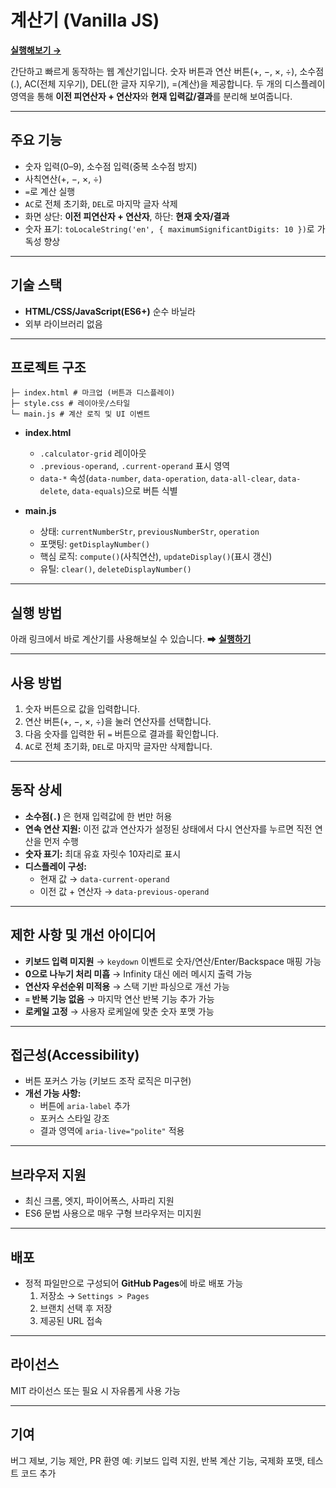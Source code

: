 # 계산기 (Vanilla JS)

[**실행해보기 →**](https://full-running.github.io/calculator/)

간단하고 빠르게 동작하는 웹 계산기입니다.
숫자 버튼과 연산 버튼(+, −, ×, ÷), 소수점(.), AC(전체 지우기), DEL(한 글자 지우기), =(계산)을 제공합니다.
두 개의 디스플레이 영역을 통해 **이전 피연산자 + 연산자**와 **현재 입력값/결과**를 분리해 보여줍니다.

---

## 주요 기능

-   숫자 입력(0–9), 소수점 입력(중복 소수점 방지)
-   사칙연산(+, −, ×, ÷)
-   `=`로 계산 실행
-   `AC`로 전체 초기화, `DEL`로 마지막 글자 삭제
-   화면 상단: **이전 피연산자 + 연산자**, 하단: **현재 숫자/결과**
-   숫자 표기: `toLocaleString('en', { maximumSignificantDigits: 10 })`로 가독성 향상

---

## 기술 스택

-   **HTML/CSS/JavaScript(ES6+)** 순수 바닐라
-   외부 라이브러리 없음

---

## 프로젝트 구조

```
├─ index.html # 마크업 (버튼과 디스플레이)
├─ style.css # 레이아웃/스타일
└─ main.js # 계산 로직 및 UI 이벤트
```

-   **index.html**

    -   `.calculator-grid` 레이아웃
    -   `.previous-operand`, `.current-operand` 표시 영역
    -   `data-*` 속성(`data-number`, `data-operation`, `data-all-clear`, `data-delete`, `data-equals`)으로 버튼 식별

-   **main.js**
    -   상태: `currentNumberStr`, `previousNumberStr`, `operation`
    -   포맷팅: `getDisplayNumber()`
    -   핵심 로직: `compute()`(사칙연산), `updateDisplay()`(표시 갱신)
    -   유틸: `clear()`, `deleteDisplayNumber()`

---

## 실행 방법

아래 링크에서 바로 계산기를 사용해보실 수 있습니다.
➡ **[실행하기](https://full-running.github.io/calculator/)**

---

## 사용 방법

1. 숫자 버튼으로 값을 입력합니다.
2. 연산 버튼(+, −, ×, ÷)을 눌러 연산자를 선택합니다.
3. 다음 숫자를 입력한 뒤 `=` 버튼으로 결과를 확인합니다.
4. `AC`로 전체 초기화, `DEL`로 마지막 글자만 삭제합니다.

---

## 동작 상세

-   **소수점(`.`)** 은 현재 입력값에 한 번만 허용
-   **연속 연산 지원:** 이전 값과 연산자가 설정된 상태에서 다시 연산자를 누르면 직전 연산을 먼저 수행
-   **숫자 표기:** 최대 유효 자릿수 10자리로 표시
-   **디스플레이 구성:**
    -   현재 값 → `data-current-operand`
    -   이전 값 + 연산자 → `data-previous-operand`

---

## 제한 사항 및 개선 아이디어

-   **키보드 입력 미지원**
    → `keydown` 이벤트로 숫자/연산/Enter/Backspace 매핑 가능
-   **0으로 나누기 처리 미흡**
    → Infinity 대신 에러 메시지 출력 가능
-   **연산자 우선순위 미적용**
    → 스택 기반 파싱으로 개선 가능
-   **`=` 반복 기능 없음**
    → 마지막 연산 반복 기능 추가 가능
-   **로케일 고정**
    → 사용자 로케일에 맞춘 숫자 포맷 가능

---

## 접근성(Accessibility)

-   버튼 포커스 가능 (키보드 조작 로직은 미구현)
-   **개선 가능 사항:**
    -   버튼에 `aria-label` 추가
    -   포커스 스타일 강조
    -   결과 영역에 `aria-live="polite"` 적용

---

## 브라우저 지원

-   최신 크롬, 엣지, 파이어폭스, 사파리 지원
-   ES6 문법 사용으로 매우 구형 브라우저는 미지원

---

## 배포

-   정적 파일만으로 구성되어 **GitHub Pages**에 바로 배포 가능
    1. 저장소 → `Settings > Pages`
    2. 브랜치 선택 후 저장
    3. 제공된 URL 접속

---

## 라이선스

MIT 라이선스 또는 필요 시 자유롭게 사용 가능

---

## 기여

버그 제보, 기능 제안, PR 환영
예: 키보드 입력 지원, 반복 계산 기능, 국제화 포맷, 테스트 코드 추가
